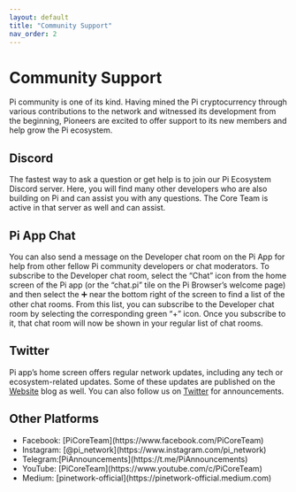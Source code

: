 ```yaml
---
layout: default
title: "Community Support"
nav_order: 2
---
```


# Community Support
Pi community is one of its kind. Having mined the Pi cryptocurrency through various contributions to the network and witnessed its development from the beginning, Pioneers are excited to offer support to its new members and help grow the Pi ecosystem. 

## Discord
The fastest way to ask a question or get help is to join our Pi Ecosystem Discord server. Here, you will find many other developers who are also building on Pi and can assist you with any questions. The Core Team is active in that server as well and can assist.

## Pi App Chat
You can also send a message on the Developer chat room on the Pi App for help from other fellow Pi community developers or chat moderators. To subscribe to the Developer chat room, select the “Chat” icon from the home screen of the Pi app (or the “chat.pi” tile on the Pi Browser’s welcome page) and then select the ➕ near the bottom right of the screen to find a list of the other chat rooms. From this list, you can subscribe to the Developer chat room by selecting the corresponding green “+” icon. Once you subscribe to it, that chat room will now be shown in your regular list of chat rooms.

## Twitter
Pi app’s home screen offers regular network updates, including any tech or ecosystem-related updates. Some of these updates are published on the [Website](https://minepi.com/blog) blog as well. You can also follow us on  [Twitter](https://twitter.com/PiCoreTeam) for announcements. 

## Other Platforms
<ul>
    <li>Facebook: [PiCoreTeam](https://www.facebook.com/PiCoreTeam)</li>
    <li>Instagram: [@pi_network](https://www.instagram.com/pi_network)</li>
    <li>Telegram:[PiAnnouncements](https://t.me/PiAnnouncements)</li>
    <li>YouTube: [PiCoreTeam](https://www.youtube.com/c/PiCoreTeam)</li>
    <li>Medium: [pinetwork-official](https://pinetwork-official.medium.com)</li>
</ul>